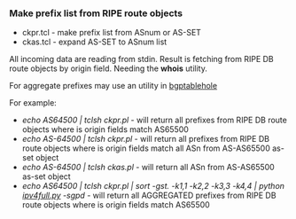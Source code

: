 ### Make prefix list from RIPE route objects

- ckpr.tcl - make prefix list from ASnum or AS-SET
- ckas.tcl - expand AS-SET to ASnum list

All incoming data are reading from stdin. Result is fetching from RIPE DB route objects by origin field. Needing the <b>whois</b> utility.

For aggregate prefixes may use an utility in [bgptablehole](https://github.com/Urlandi/bgptablehole)

For example:

 - <i>echo AS64500 | tclsh ckpr.pl</i> - will return all prefixes from RIPE DB route objects where is origin fields match AS65500
 - <i>echo AS-64500 | tclsh ckpr.pl</i> - will return all prefixes from RIPE DB route objects where is origin fields match all ASn from AS-AS65500 as-set object
 - <i>echo AS-64500 | tclsh ckas.pl</i> - will return all ASn from AS-AS65500 as-set object
 - <i>echo AS64500 | tclsh ckpr.pl | sort -gst. -k1,1 -k2,2 -k3,3 -k4,4 | python [ipv4full.py](https://github.com/Urlandi/bgptablehole/blob/master/ipv4full.py) -sgpd</i> - will return all AGGREGATED prefixes from RIPE DB route objects where is origin fields match AS65500
